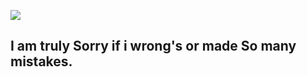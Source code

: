 <img src="https://github.com/user-attachments/assets/9eea9166-bf55-4f52-9876-477adce9252d"></img>

## I am truly Sorry if i wrong's or made So many mistakes.
